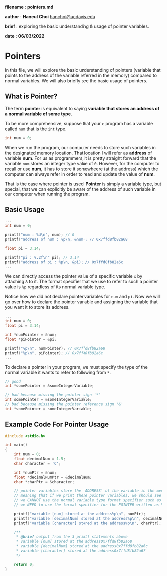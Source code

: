 **filename** : **pointers.md**

**author** : **Haneul Choi** [hanchoi@ucdavis.edu](hanchoi@ucdavis.edu)

**brief** : exploring the basic understanding & usage of pointer variables.

**date** : **06/03/2022**

# Pointers

In this file, we will explore the basic understanding of pointers (variable that points to the address of the variable referred in the memory) compared to normal variables. We will also briefly see the basic usage of pointers.

## What is Pointer?

The term **pointer** is equivalent to saying **variable that stores an address of a normal variable of some type**.

To be more comprehensive, suppose that your `c` program has a variable called `num` that is the `int` type.

```c
int num = 0;
```

When we run the program, our computer needs to store such variables in the designated memory location. That location I will refer as **address** of variable **num**. For us as programmers, it is pretty straight forward that the variable `num` stores an integer type value of `0`. However, for the computer to recall or use **num**, it has to store it somewheere (at the address) which the computer can always refer in order to read and update the value of **num**.

That is the case where pointer is used. **Pointer** is simply a variable type, but special, that we can explicitly be aware of the address of such variable in our computer when running the program.

## Basic Usage

```c
...
int num = 0;

printf("num : %d\n", num); // 0
printf("address of num : %p\n, &num); // 0x7ffd8fb82a68

float pi = 3.14;

printf("pi : %.2f\n" pi); // 3.14
printf("address of pi : %p\n, &pi); // 0x7ffd8fb82a6c
...
```

We can directly access the pointer value of a specific variable `x` by attaching `&` to it. The format specifier that we use to refer to such a pointer value is `%p` regardless of its normal variable type.

Notice how we did not declare pointer variables for `num` and `pi`. Now we will go over how to declare the pointer variable and assigning the variable that you want it to store its address.

```c
...
int num = 0;
float pi = 3.14;

int *numPointer = &num;
float *piPointer = &pi;

printf("%p\n", numPointer); // 0x7ffd8fb82a68
printf("%p\n", piPointer); // 0x7ffd8fb82a6c
...
```

To declare a pointer in your program, we must specify the type of the normal variable it wants to refer to following from `*`.

```c
// good
int *somePointer = &someIntegerVariable;

// bad because missing the pointer sign '*'
int somePointer = &someIntegerVariable;
// bad because missing the pointer reference sign '&'
int *somePointer = someIntegerVariable;
```

## Example Code For Pointer Usage

```c
#include <stdio.h>

int main()
{
    int num = 0;
    float decimalNum = 1.5;
    char character = 'C';

    int *numPtr = &num;
    float *decimalNumPtr = &decimalNum;
    char *charPtr = &character;

    // pointer variables store the 'ADDRESS' of the variable in the memory.
    // meaning that if we print these pointer variables, we should see the address printed
    // we CANNOT use the normal variable type format specifier such as %d %f %c in the printf statement
    // we NEED to use the format specifier for the POINTER written as %p

    printf("variable [num] stored at the address%p\n", numPtr);
    printf("variable [decimalNum] stored at the address%p\n", decimalNumPtr);
    printf("variable [character] stored at the address%p\n", charPtr);

    /**
     * @brief output from the 3 printf statements above
     * variable [num] stored at the address0x7ffd8fb82a68
     * variable [decimalNum] stored at the address0x7ffd8fb82a6c
     * variable [character] stored at the address0x7ffd8fb82a67
     */

    return 0;
}
```
